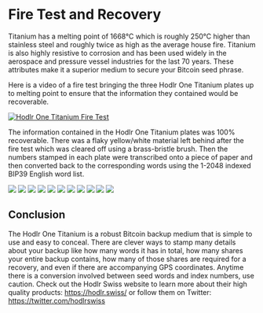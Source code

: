 # Fire Test and Recovery
Titanium has a melting point of 1668°C which is roughly 250°C higher than stainless steel and roughly twice as high as the average house fire. Titanium is also highly resistive to corrosion and has been used widely in the aerospace and pressure vessel industries for the last 70 years. These attributes make it a superior medium to secure your Bitcoin seed phrase. 

Here is a video of a fire test bringing the three Hodlr One Titanium plates up to melting point to ensure that the information they contained would be recoverable. 

[![Hodlr One Titanium Fire Test](/assets/video_thumbnail.png)](https://media.econoalchemist.com/w/h2Ny2A4PwHAuYPeFKX9Sy6 "Hodlr One Titanium Fire Test")

The information contained in the Hodlr One Titanium plates was 100% recoverable. There was a flaky yellow/white material left behind after the fire test which was cleared off using a brass-bristle brush. Then the numbers stamped in each plate were transcribed onto a piece of paper and then converted back to the corresponding words using the 1-2048 indexed BIP39 English word list. 

![](assets/hodlr_36.jpg)
![](assets/hodlr_37.jpg)
![](assets/hodlr_38.jpg)
![](assets/hodlr_41.jpg)
![](assets/hodlr_42.jpg)
![](assets/hodlr_44.jpg)
![](assets/hodlr_45.jpg)
![](assets/hodlr_46.jpg)
![](assets/hodlr_48.jpg)
![](assets/hodlr_49.jpg)
![](assets/hodlr_52.jpg)

## Conclusion
The Hodlr One Titanium is a robust Bitcoin backup medium that is simple to use and easy to conceal. There are clever ways to stamp many details about your backup like how many words it has in total, how many shares your entire backup contains, how many of those shares are required for a recovery, and even if there are accompanying GPS coordinates. Anytime there is a conversion involved between seed words and index numbers, use caution. Check out the Hodlr Swiss website to learn more about their high quality products: https://hodlr.swiss/ or follow them on Twitter: https://twitter.com/hodlrswiss
